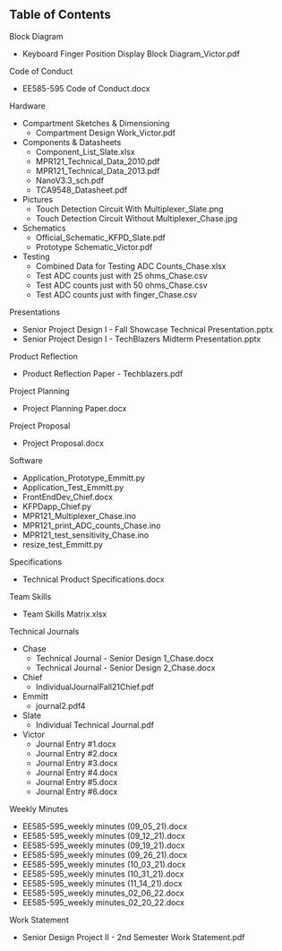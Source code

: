 ## Table of Contents

Block Diagram

- Keyboard Finger Position Display Block Diagram\_Victor.pdf

Code of Conduct

- EE585-595 Code of Conduct.docx

Hardware

- Compartment Sketches &amp; Dimensioning
  - Compartment Design Work\_Victor.pdf
- Components &amp; Datasheets
  - Component_List_Slate.xlsx
  - MPR121\_Technical\_Data\_2010.pdf
  - MPR121\_Technical\_Data\_2013.pdf
  - NanoV3.3\_sch.pdf
  - TCA9548\_Datasheet.pdf
- Pictures
  - Touch Detection Circuit With Multiplexer_Slate.png
  - Touch Detection Circuit Without Multiplexer_Chase.jpg
- Schematics
  - Official\_Schematic\_KFPD\_Slate.pdf
  - Prototype Schematic\_Victor.pdf
- Testing
  - Combined Data for Testing ADC Counts\_Chase.xlsx
  - Test ADC counts just with 25 ohms\_Chase.csv
  - Test ADC counts just with 50 ohms\_Chase.csv
  - Test ADC counts just with finger\_Chase.csv

Presentations

- Senior Project Design I - Fall Showcase Technical Presentation.pptx
- Senior Project Design I - TechBlazers Midterm Presentation.pptx

Product Reflection

- Product Reflection Paper - Techblazers.pdf

Project Planning

- Project Planning Paper.docx

Project Proposal

- Project Proposal.docx

Software

- Application\_Prototype\_Emmitt.py
- Application\_Test\_Emmitt.py
- FrontEndDev\_Chief.docx
- KFPDapp\_Chief.py
- MPR121\_Multiplexer\_Chase.ino
- MPR121\_print\_ADC\_counts\_Chase.ino
- MPR121\_test\_sensitivity\_Chase.ino
- resize\_test\_Emmitt.py

Specifications

- Technical Product Specifications.docx

Team Skills

- Team Skills Matrix.xlsx

Technical Journals

- Chase
  - Technical Journal - Senior Design 1\_Chase.docx
  - Technical Journal - Senior Design 2\_Chase.docx
- Chief
  - IndividualJournalFall21Chief.pdf
- Emmitt
  - journal2.pdf4
- Slate
  - Individual Technical Journal.pdf
- Victor
  - Journal Entry #1.docx
  - Journal Entry #2.docx
  - Journal Entry #3.docx
  - Journal Entry #4.docx
  - Journal Entry #5.docx
  - Journal Entry #6.docx

Weekly Minutes

- EE585-595\_weekly minutes (09\_05\_21).docx
- EE585-595\_weekly minutes (09\_12\_21).docx
- EE585-595\_weekly minutes (09\_19\_21).docx
- EE585-595\_weekly minutes (09\_26\_21).docx
- EE585-595\_weekly minutes (10\_03\_21).docx
- EE585-595\_weekly minutes (10\_31\_21).docx
- EE585-595\_weekly minutes (11\_14\_21).docx
- EE585-595_weekly minutes_02_06_22.docx
- EE585-595_weekly minutes_02_20_22.docx

Work Statement

- Senior Design Project II - 2nd Semester Work Statement.pdf

